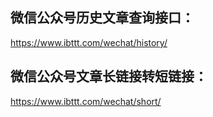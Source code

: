 ## 微信公众号历史文章查询接口：
https://www.ibttt.com/wechat/history/

## 微信公众号文章长链接转短链接：
https://www.ibttt.com/wechat/short/
